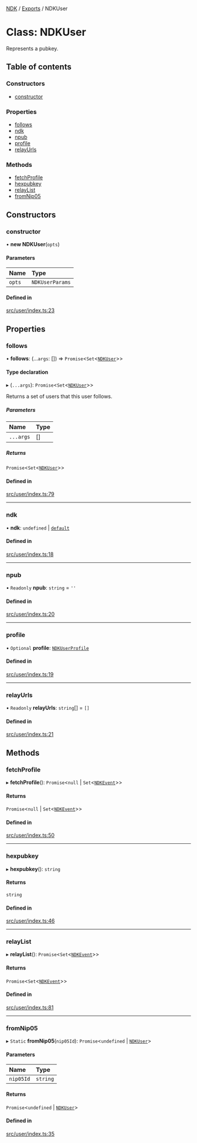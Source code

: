 [NDK](../README.md) / [Exports](../modules.md) / NDKUser

# Class: NDKUser

Represents a pubkey.

## Table of contents

### Constructors

- [constructor](NDKUser.md#constructor)

### Properties

- [follows](NDKUser.md#follows)
- [ndk](NDKUser.md#ndk)
- [npub](NDKUser.md#npub)
- [profile](NDKUser.md#profile)
- [relayUrls](NDKUser.md#relayurls)

### Methods

- [fetchProfile](NDKUser.md#fetchprofile)
- [hexpubkey](NDKUser.md#hexpubkey)
- [relayList](NDKUser.md#relaylist)
- [fromNip05](NDKUser.md#fromnip05)

## Constructors

### constructor

• **new NDKUser**(`opts`)

#### Parameters

| Name | Type |
| :------ | :------ |
| `opts` | `NDKUserParams` |

#### Defined in

[src/user/index.ts:23](https://github.com/nostr-dev-kit/ndk/blob/ca80fef/src/user/index.ts#L23)

## Properties

### follows

• **follows**: (...`args`: []) => `Promise`<`Set`<[`NDKUser`](NDKUser.md)\>\>

#### Type declaration

▸ (`...args`): `Promise`<`Set`<[`NDKUser`](NDKUser.md)\>\>

Returns a set of users that this user follows.

##### Parameters

| Name | Type |
| :------ | :------ |
| `...args` | [] |

##### Returns

`Promise`<`Set`<[`NDKUser`](NDKUser.md)\>\>

#### Defined in

[src/user/index.ts:79](https://github.com/nostr-dev-kit/ndk/blob/ca80fef/src/user/index.ts#L79)

___

### ndk

• **ndk**: `undefined` \| [`default`](default.md)

#### Defined in

[src/user/index.ts:18](https://github.com/nostr-dev-kit/ndk/blob/ca80fef/src/user/index.ts#L18)

___

### npub

• `Readonly` **npub**: `string` = `''`

#### Defined in

[src/user/index.ts:20](https://github.com/nostr-dev-kit/ndk/blob/ca80fef/src/user/index.ts#L20)

___

### profile

• `Optional` **profile**: [`NDKUserProfile`](../interfaces/NDKUserProfile.md)

#### Defined in

[src/user/index.ts:19](https://github.com/nostr-dev-kit/ndk/blob/ca80fef/src/user/index.ts#L19)

___

### relayUrls

• `Readonly` **relayUrls**: `string`[] = `[]`

#### Defined in

[src/user/index.ts:21](https://github.com/nostr-dev-kit/ndk/blob/ca80fef/src/user/index.ts#L21)

## Methods

### fetchProfile

▸ **fetchProfile**(): `Promise`<``null`` \| `Set`<[`NDKEvent`](NDKEvent.md)\>\>

#### Returns

`Promise`<``null`` \| `Set`<[`NDKEvent`](NDKEvent.md)\>\>

#### Defined in

[src/user/index.ts:50](https://github.com/nostr-dev-kit/ndk/blob/ca80fef/src/user/index.ts#L50)

___

### hexpubkey

▸ **hexpubkey**(): `string`

#### Returns

`string`

#### Defined in

[src/user/index.ts:46](https://github.com/nostr-dev-kit/ndk/blob/ca80fef/src/user/index.ts#L46)

___

### relayList

▸ **relayList**(): `Promise`<`Set`<[`NDKEvent`](NDKEvent.md)\>\>

#### Returns

`Promise`<`Set`<[`NDKEvent`](NDKEvent.md)\>\>

#### Defined in

[src/user/index.ts:81](https://github.com/nostr-dev-kit/ndk/blob/ca80fef/src/user/index.ts#L81)

___

### fromNip05

▸ `Static` **fromNip05**(`nip05Id`): `Promise`<`undefined` \| [`NDKUser`](NDKUser.md)\>

#### Parameters

| Name | Type |
| :------ | :------ |
| `nip05Id` | `string` |

#### Returns

`Promise`<`undefined` \| [`NDKUser`](NDKUser.md)\>

#### Defined in

[src/user/index.ts:35](https://github.com/nostr-dev-kit/ndk/blob/ca80fef/src/user/index.ts#L35)
